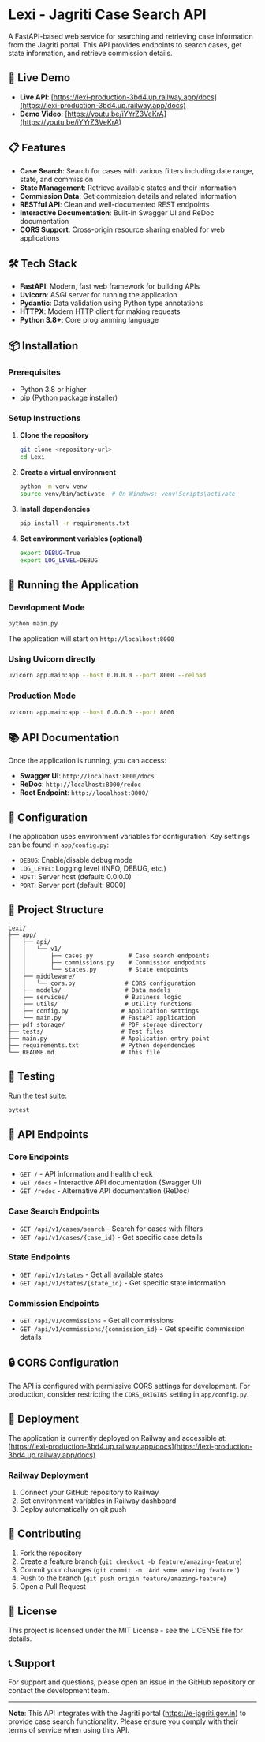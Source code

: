 # Lexi - Jagriti Case Search API

A FastAPI-based web service for searching and retrieving case information from the Jagriti portal. This API provides endpoints to search cases, get state information, and retrieve commission details.

## 🚀 Live Demo

- **Live API**: [https://lexi-production-3bd4.up.railway.app/docs](https://lexi-production-3bd4.up.railway.app/docs)
- **Demo Video**: [https://youtu.be/iYYrZ3VeKrA](https://youtu.be/iYYrZ3VeKrA)

## 📋 Features

- **Case Search**: Search for cases with various filters including date range, state, and commission
- **State Management**: Retrieve available states and their information
- **Commission Data**: Get commission details and related information
- **RESTful API**: Clean and well-documented REST endpoints
- **Interactive Documentation**: Built-in Swagger UI and ReDoc documentation
- **CORS Support**: Cross-origin resource sharing enabled for web applications

## 🛠️ Tech Stack

- **FastAPI**: Modern, fast web framework for building APIs
- **Uvicorn**: ASGI server for running the application
- **Pydantic**: Data validation using Python type annotations
- **HTTPX**: Modern HTTP client for making requests
- **Python 3.8+**: Core programming language

## 📦 Installation

### Prerequisites

- Python 3.8 or higher
- pip (Python package installer)

### Setup Instructions

1. **Clone the repository**
   ```bash
   git clone <repository-url>
   cd Lexi
   ```

2. **Create a virtual environment**
   ```bash
   python -m venv venv
   source venv/bin/activate  # On Windows: venv\Scripts\activate
   ```

3. **Install dependencies**
   ```bash
   pip install -r requirements.txt
   ```

4. **Set environment variables (optional)**
   ```bash
   export DEBUG=True
   export LOG_LEVEL=DEBUG
   ```

## 🚀 Running the Application

### Development Mode

```bash
python main.py
```

The application will start on `http://localhost:8000`

### Using Uvicorn directly

```bash
uvicorn app.main:app --host 0.0.0.0 --port 8000 --reload
```

### Production Mode

```bash
uvicorn app.main:app --host 0.0.0.0 --port 8000
```

## 📚 API Documentation

Once the application is running, you can access:

- **Swagger UI**: `http://localhost:8000/docs`
- **ReDoc**: `http://localhost:8000/redoc`
- **Root Endpoint**: `http://localhost:8000/`

## 🔧 Configuration

The application uses environment variables for configuration. Key settings can be found in `app/config.py`:

- `DEBUG`: Enable/disable debug mode
- `LOG_LEVEL`: Logging level (INFO, DEBUG, etc.)
- `HOST`: Server host (default: 0.0.0.0)
- `PORT`: Server port (default: 8000)

## 📁 Project Structure

```
Lexi/
├── app/
│   ├── api/
│   │   └── v1/
│   │       ├── cases.py          # Case search endpoints
│   │       ├── commissions.py    # Commission endpoints
│   │       └── states.py         # State endpoints
│   ├── middleware/
│   │   └── cors.py              # CORS configuration
│   ├── models/                  # Data models
│   ├── services/                # Business logic
│   ├── utils/                   # Utility functions
│   ├── config.py               # Application settings
│   └── main.py                 # FastAPI application
├── pdf_storage/                # PDF storage directory
├── tests/                      # Test files
├── main.py                     # Application entry point
├── requirements.txt            # Python dependencies
└── README.md                   # This file
```

## 🧪 Testing

Run the test suite:

```bash
pytest
```

## 📝 API Endpoints

### Core Endpoints

- `GET /` - API information and health check
- `GET /docs` - Interactive API documentation (Swagger UI)
- `GET /redoc` - Alternative API documentation (ReDoc)

### Case Search Endpoints

- `GET /api/v1/cases/search` - Search for cases with filters
- `GET /api/v1/cases/{case_id}` - Get specific case details

### State Endpoints

- `GET /api/v1/states` - Get all available states
- `GET /api/v1/states/{state_id}` - Get specific state information

### Commission Endpoints

- `GET /api/v1/commissions` - Get all commissions
- `GET /api/v1/commissions/{commission_id}` - Get specific commission details

## 🔒 CORS Configuration

The API is configured with permissive CORS settings for development. For production, consider restricting the `CORS_ORIGINS` setting in `app/config.py`.

## 🚀 Deployment

The application is currently deployed on Railway and accessible at:
[https://lexi-production-3bd4.up.railway.app/docs](https://lexi-production-3bd4.up.railway.app/docs)

### Railway Deployment

1. Connect your GitHub repository to Railway
2. Set environment variables in Railway dashboard
3. Deploy automatically on git push

## 🤝 Contributing

1. Fork the repository
2. Create a feature branch (`git checkout -b feature/amazing-feature`)
3. Commit your changes (`git commit -m 'Add some amazing feature'`)
4. Push to the branch (`git push origin feature/amazing-feature`)
5. Open a Pull Request

## 📄 License

This project is licensed under the MIT License - see the LICENSE file for details.

## 📞 Support

For support and questions, please open an issue in the GitHub repository or contact the development team.

---

**Note**: This API integrates with the Jagriti portal (https://e-jagriti.gov.in) to provide case search functionality. Please ensure you comply with their terms of service when using this API.
